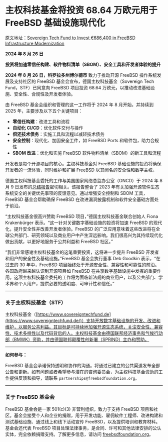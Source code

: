 # 主权科技基金将投资 68.64 万欧元用于 FreeBSD 基础设施现代化

原文地址：[Sovereign Tech Fund to Invest €686,400 in FreeBSD Infrastructure Modernization](https://freebsdfoundation.org/blog/sovereign-tech-fund-to-invest-e686400-in-freebsd-infrastructure-modernization/)

**2024 年 8 月 26 日**

**投资将加速零信任构建、软件物料清单（SBOM）、安全工具和开发者体验的提升**

**2024 年 8 月 26 日，科罗拉多州博尔德市** 致力于推动开源 FreeBSD 操作系统发展及支持社区的 FreeBSD 基金会宣布，德国主权科技基金（Sovereign Tech Fund，STF）已同意向 FreeBSD 项目投资 68.64 万欧元，以推动改进基础设施、安全性、合规性及开发者体验。

由 FreeBSD 基金会组织和管理的这一工作将于 2024 年 8 月开始，并持续到 2025 年，主要涉及以下五个关键项目：

- **零信任构建**：改进工具和流程  
- **自动化 CI/CD**：优化软件交付与操作  
- **偿还技术债务**：实施工具和流程以减轻技术债务
- **安全控制**：现代化、加固安全工件，如 FreeBSD Ports 和软件包，助力合规性  
- **SBOM 改进**：优化和实施 FreeBSD 软件物料清单（SBOM）的新工具和流程  

开发者是每个开源项目的核心。主权科技基金对 FreeBSD 基础设施的投资将确保开发者的一流体验，同时维护和扩展 FreeBSD 以其闻名的安全性和数字主权。

德国主权科技基金委托的工作与美国国家网络总监办公室（ONCD）于 2024 年 8 月 9 日发布的[总结报告](https://www.whitehouse.gov/oncd/briefing-room/2024/08/09/fact-sheet-biden-harris-administration-releases-end-of-year-report-on-open-source-software-security-initiative-2/)密切相关。该报告整合了 2023 年有关加强开源软件生态系统安全的关键优先事项的反馈意见。通过增强安全控制和 SBOM 工具，FreeBSD 基金会帮助确保 FreeBSD 在改进漏洞披露机制和软件安全基础方面处于前沿。

“主权科技基金很高兴赞助 FreeBSD 项目，”德国主权科技基金联合创始人 Fiona Krakenbürger 表示。“这一针对关键数字基础设施的投资将加速 FreeBSD 的现代化，提升安全性并改善开发者体验。FreeBSD 的广泛应用意味着这些改进将在全球公共部门、研究领域以及商业用户中产生深远影响。我们很高兴为其持续现代化做出贡献，以更好地服务于公共利益和 FreeBSD 社区。”

“我们非常感谢主权科技基金的这笔重要投资，这将进一步提升 FreeBSD 开发者和用户的安全性及基础设施。”FreeBSD 基金会执行董事 Deb Goodkin 表示，“在过去的 30 年中，FreeBSD 项目始终处于开源安全性、兼容性和可靠性的前沿。各国政府越来越认识到开源项目如 FreeBSD 在共享数字基础设施中发挥的重要作用。这项主权科技基金委托的工作将为面临新法规的商业用户，以及公共部门、学术界和个人用户，提供必要的透明度、可审计性和信任。”

---

### 关于主权科技基金（STF）

主权科技基金（[https://www.sovereigntechfund.de](https://www.sovereigntechfund.de/)）支持开放数字基础设施的开发、改进和维护，以服务公共利益。其目标是可持续地加强开源生态系统，关注安全性、兼容性、技术多样性以及代码背后的人。主权科技基金由德国联邦经济事务和气候行动部（BMWK）资助，并由德国联邦颠覆性创新署（SPRIND）主办和赞助。

---

**如何参与：**

FreeBSD 基金会承诺保持透明和协作的沟通。将通过已建立的公共渠道发布全部公告和更新。如有问题或者希望参与潜在的咨询委员会，为主权科技基金资助的工作提供反馈和指导，请联系 `partnerships@freebsdfoundation.org`。

---

### 关于 FreeBSD 基金会

FreeBSD 基金会是一家 501(c)(3) 非营利组织，致力于支持 FreeBSD 项目和社区。基金会接受个人和企业的捐赠，用于开发功能、雇佣软件工程师、改进构建和测试基础设施、通过线上和线下活动宣传 FreeBSD，以及提供培训和教育材料。基金会还代表 FreeBSD 项目处理法律事务，是合同、许可和其他法律安排的公认实体，完全依赖捐赠支持。了解更多信息，请访问 [freebsdfoundation.org](https://freebsdfoundation.org/)。

